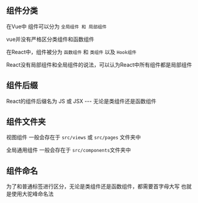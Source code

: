 ## 组件分类

在Vue中 组件可以分为 `全局组件 和 局部组件`

vue并没有严格区分类组件和函数组件



在React中，组件被分为 `函数组件` 和 `类组件` 以及 `Hook组件`

React没有局部组件和全局组件的说法，可以认为React中所有组件都是局部组件



## 组件后缀

React的组件后缀名为 JS 或 JSX --- 无论是类组件还是函数组件



## 组件文件夹

视图组件 一般会存在于 `src/views` 或 `src/pages` 文件夹中

全局通用组件 一般会存在于 `src/components`文件夹中



## 组件命名

为了和普通标签进行区分，无论是类组件还是函数组件，都需要首字母大写 也就是使用大驼峰命名法
